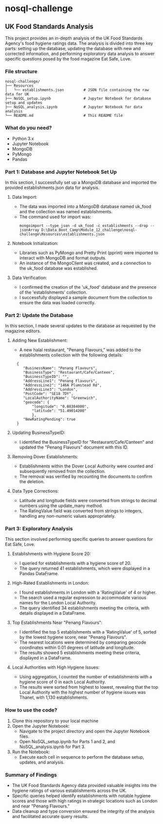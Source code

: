# nosql-challenge

## UK Food Standards Analysis

This project provides an in-depth analysis of the UK Food Standards Agency's food hygiene ratings data. The analysis is divided into three key parts: setting up the database, updating the database with new and corrected information, and performing exploratory data analysis to answer specific questions posed by the food magazine Eat Safe, Love.

### File structure

```
nosql-challenge/
├── Resources
│   └── establishments.json         # JSON file containing the raw data for UK
├── NoSQL_setup.ipynb               # Jupyter Notebook for database setup and updates
├── NoSQL_analysis.ipynb            # Jupyter Notebook for data analysis
└── README.md                       # This README file
```

### What do you need?

- Python 3.x
- Jupyter Notebook
- MongoDB
- PyMongo
- Pandas

### Part 1: Database and Jupyter Notebook Set Up

In this section, I successfully set up a MongoDB database and imported the provided establishments.json data for analysis.

1. Data Import:

   - The data was imported into a MongoDB database named uk_food and the collection was named establishments.
   - The command used for import was:
     ```
     mongoimport --type json -d uk_food -c establishments --drop --jsonArray D:\Data_Boot_Camp\Module_12_challenge\nosql-challenge\Resources\establishments.json
     ```

2. Notebook Initialization:

   - Libraries such as PyMongo and Pretty Print (pprint) were imported to interact with MongoDB and format outputs.
   - An instance of the MongoClient was created, and a connection to the uk_food database was established.

3. Data Verification:

   - I confirmed the creation of the 'uk_food' database and the presence of the 'establishments' collection.
   - I successfully displayed a sample document from the collection to ensure the data was loaded correctly.

### Part 2: Update the Database

In this section, I made several updates to the database as requested by the magazine editors.

1. Adding New Establishment:

   - A new halal restaurant, "Penang Flavours," was added to the establishments collection with the following details:

   ```
     {
        "BusinessName": "Penang Flavours",
        "BusinessType": "Restaurant/Cafe/Canteen",
        "BusinessTypeID": "",
        "AddressLine1": "Penang Flavours",
        "AddressLine2": "146A Plumstead Rd",
        "AddressLine3": "London",
        "PostCode": "SE18 7DY",
        "LocalAuthorityName": "Greenwich",
        "geocode": {
            "longitude": "0.08384000",
            "latitude": "51.49014200"
            },
        "NewRatingPending": true
     }
   ```

2. Updating BusinessTypeID:

   - I identified the BusinessTypeID for "Restaurant/Cafe/Canteen" and updated the "Penang Flavours" document with this ID.

3. Removing Dover Establishments:

   - Establishments within the Dover Local Authority were counted and subsequently removed from the collection.
   - The removal was verified by recounting the documents to confirm the deletion.

4. Data Type Corrections:

   - Latitude and longitude fields were converted from strings to decimal numbers using the update_many method.
   - The RatingValue field was converted from strings to integers, handling any non-numeric values appropriately.

### Part 3: Exploratory Analysis

This section involved performing specific queries to answer questions for Eat Safe, Love.

1. Establishments with Hygiene Score 20:

   - I queried for establishments with a hygiene score of 20.
   - The query returned 41 establishments, which were displayed in a Pandas DataFrame.

2. High-Rated Establishments in London:

   - I found establishments in London with a 'RatingValue' of 4 or higher.
   - The search used a regular expression to accommodate various names for the London Local Authority.
   - The query identified 34 establishments meeting the criteria, with details displayed in a DataFrame.

3. Top Establishments Near "Penang Flavours":

   - I identified the top 5 establishments with a 'RatingValue' of 5, sorted by the lowest hygiene score, near "Penang Flavours".
   - The nearest locations were determined by comparing geocode coordinates within 0.01 degrees of latitude and longitude.
   - The results showed 5 establishments meeting these criteria, displayed in a DataFrame.

4. Local Authorities with High Hygiene Issues:

   - Using aggregation, I counted the number of establishments with a hygiene score of 0 in each Local Authority.
   - The results were sorted from highest to lowest, revealing that the top Local Authority with the highest number of hygiene issues was Thanet, with 1,130 establishments.

### How to use the code?

1. Clone this repository to your local machine
2. Open the Jupyter Notebook:
   - Navigate to the project directory and open the Jupyter Notebook files.
   - Open NoSQL_setup.ipynb for Parts 1 and 2, and NoSQL_analysis.ipynb for Part 3.
3. Run the Notebook:
   - Execute each cell in sequence to perform the database setup, updates, and analysis.

### Summary of Findings

- The UK Food Standards Agency data provided valuable insights into the hygiene ratings of various establishments across the UK.
- Specific queries helped identify establishments with notable hygiene scores and those with high ratings in strategic locations such as London and near "Penang Flavours."
- Data cleanup and type conversion ensured the integrity of the analysis and facilitated accurate query results.
